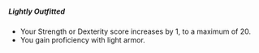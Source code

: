##### Lightly Outfitted

- Your Strength or Dexterity score increases by 1, to a maximum of 20.
- You gain proficiency with light armor.
